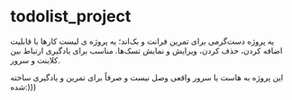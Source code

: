 # todolist_project
یه پروژه دست‌گرمی برای تمرین فرانت و بک‌اند؛ یه  پروژه ی لیست کارها  با قابلیت اضافه کردن، حذف کردن، ویرایش و نمایش تسک‌ها. مناسب برای یادگیری ارتباط بین کلاینت و سرور.

این پروژه به هاست یا سرور واقعی وصل نیست و صرفاً برای تمرین و یادگیری ساخته شده:)))

